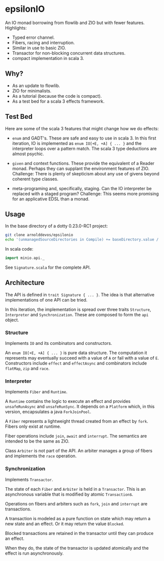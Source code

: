 # epsilonIO 

An IO monad borrowing from flowlib and ZIO but with fewer features.  Highlights:

* Typed error channel.
* Fibers, racing and interruption.
* Similar in use to basic ZIO.
* Transactor for non-blocking concurrent data structures.
* compact implementation in scala 3.

## Why?

* As an update to flowlib.
* ZIO for minimalists.
* As a tutorial (because the code is compact).
* As a test bed for a scala 3 effects framework.

## Test Bed

Here are some of the scala 3 features that might change how we do effects:

* `enum` and GADT's.  These are safe and easy to use in scala 3. In this first iteration, IO is implemented as `enum IO[+E, +A] { ... }` and the interpreter loops over a pattern match. The scala 3 type deductions are almost psychic.

* `given` and context functions.  These provide the equivalent of a Reader monad. Perhaps they can supplant the environment features of ZIO.  Challenge: There is plenty of skepticism about any use of givens beyond coherent type classes.

* meta-programing and, specifically, staging. Can the IO interpreter be replaced with a staged program?  Challenge: This seems more promising for an applicative EDSL than a monad.  

## Usage

In the base directory of a dotty 0.23.0-RC1 project:

```sh
git clone arnolddevos/epsilonio
echo '(unmanagedSourceDirectories in Compile) += baseDirectory.value / "epsilonio/src/main/scala"' > epsilonio.sbt
```

In scala code:

```scala
import minio.api._
```

See `Signature.scala` for the complete API.

## Architecture

The API is defined in `trait Signature { ... }`. The idea is that alternative implementations of one API can be tried.   

In this iteration, the implementation is spread over three traits `Structure`, `Interpreter` and `Synchronization`.  These are composed to form the `api` object.

### Structure 

Implements `IO` and its combinators and constructors.  

An `enum IO[+E, +A] { ... }` is pure data structure. The computation it represents may eventually succeed with a value of `A` or fail with a value of `E`. Constructors include `effect` and `effectAsync` and combinators include `flatMap`, `zip` and `race`. 

### Interpreter

Implements `Fiber` and `Runtime`. 

A `Runtime` contains the logic to execute an effect and provides `unsafeRunAsync` and `unsafeRunSync`.  It depends on a `Platform` which, in this version, encapsulates a java `ForkJoinPool`. 

A `Fiber` represents a lightweight thread created from an effect by `fork`. Fibers only exist at runtime. 

Fiber operations include `join`, `await` and `interrupt`.  The semantics are intended to be the same as ZIO.

Class `Arbiter` is not part of the API. An arbiter manages a group of fibers and implements the `race` operation.  

### Synchronization

Implements `Transactor`. 

The state of each `Fiber` and `Arbiter` is held in a `Transactor`. This is an asynchronous variable that is modified by atomic `Transaction`s. 

Operations on fibers and arbiters such as `fork`, `join` and `interrupt` are transactions.

A transaction is modeled as a pure function on state which may return a new state and an effect. Or it may return the value `Blocked`.  

Blocked transactions are retained in the transactor until they can produce an effect.

When they do, the state of the transactor is updated atomically and the effect is run asynchronously. 